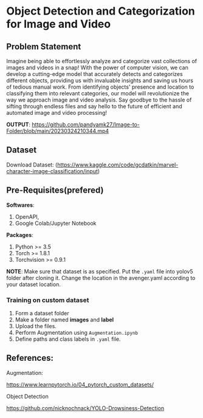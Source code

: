
# Object Detection and Categorization for Image and Video 


## Problem Statement
Imagine being able to effortlessly analyze and categorize vast collections of images and videos in a snap! With the power of computer vision, we can develop a cutting-edge model that accurately detects and categorizes different objects, providing us with invaluable insights and saving us hours of tedious manual work. From identifying objects' presence and location to classifying them into relevant categories, our model will revolutionize the way we approach image and video analysis. Say goodbye to the hassle of sifting through endless files and say hello to the future of efficient and automated image and video processing!

**OUTPUT**: https://github.com/pandyamk27/Image-to-Folder/blob/main/20230324210344.mp4

## Dataset

Download Dataset: (https://www.kaggle.com/code/gcdatkin/marvel-character-image-classification/input)


## Pre-Requisites(prefered)
**Softwares**:
1. OpenAPI,
2. Google Colab/Jupyter Notebook


**Packages**:
1. Python >= 3.5
2. Torch >= 1.8.1
3. Torchvision >= 0.9.1


**NOTE**:
Make sure that dataset is as specified. Put the `.yaml` file into yolov5 folder after cloning it. Change the location in the avenger.yaml according to your dataset location.

### Training on custom dataset 
1. Form a dataset folder 
2. Make a folder named **images** and **label** 
3. Upload the files.
4. Perform Augmentation using `Augmentation.ipynb`
5. Define paths and class labels in `.yaml` file.


## References:

Augmentation:

https://www.learnpytorch.io/04_pytorch_custom_datasets/

Object Detection

https://github.com/nicknochnack/YOLO-Drowsiness-Detection
